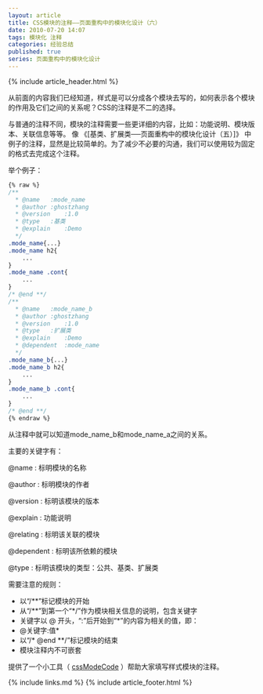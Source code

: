 ```yaml
---
layout: article
title: CSS模块的注释——页面重构中的模块化设计（六）
date: 2010-07-20 14:07
tags: 模块化 注释
categories: 经验总结
published: true
series: 页面重构中的模块化设计
---
```


{% include article_header.html %}

从前面的内容我们已经知道，样式是可以分成各个模块去写的，如何表示各个模块的作用及它们之间的关系呢？CSS的注释是不二的选择。

与普通的注释不同，模块的注释需要一些更详细的内容，比如：功能说明、模块版本、关联信息等等。 像 《[基类、扩展类──页面重构中的模块化设计（五）]》 中例子的注释，显然是比较简单的。为了减少不必要的沟通，我们可以使用较为固定的格式去完成这个注释。

举个例子：

```css
{% raw %}
/**
  * @name   :mode_name
  * @author :ghostzhang
  * @version    :1.0
  * @type   :基类
  * @explain    :Demo
  */
.mode_name{...}
.mode_name h2{
    ...
}
.mode_name .cont{
    ...
}
/* @end **/
/**
  * @name   :mode_name_b
  * @author :ghostzhang
  * @version    :1.0
  * @type   :扩展类
  * @explain    :Demo
  * @dependent  :mode_name
  */
.mode_name_b{...}
.mode_name_b h2{
    ...
}
.mode_name_b .cont{
    ...
}
/* @end **/
{% endraw %}
```

从注释中就可以知道mode_name_b和mode_name_a之间的关系。

主要的关键字有：

@name
: 标明模块的名称

@author
: 标明模块的作者

@version
: 标明该模块的版本

@explain
: 功能说明

@relating
: 标明该关联的模块

@dependent
: 标明该所依赖的模块

@type
: 标明该模块的类型：公共、基类、扩展类

需要注意的规则：

* 以“/**”标记模块的开始
* 从“/**”到第一个“*/”作为模块相关信息的说明，包含关键字
* 关键字以 @ 开头，“:”后开始到“*”的内容为相关的值，即：
* @关键字:值*
* 以“/* @end **/”标记模块的结束
* 模块注释内不可嵌套

提供了一个小工具（ [cssModeCode](http://www.cssforest.org/blog/index.php?s=file_download&id=18) ）帮助大家填写样式模块的注释。

{% include links.md %}
{% include article_footer.html %}
